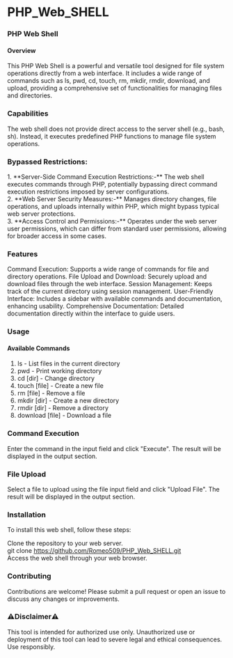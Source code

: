 # PHP_Web_SHELL

<h3>PHP Web Shell</h3>
<h4>Overview</h4>

This PHP Web Shell is a powerful and versatile tool designed for file system operations directly from a web interface. It includes a wide range of commands such as ls, pwd, cd, touch, rm, mkdir, rmdir, download, and upload, providing a comprehensive set of functionalities for managing files and directories. <br>
<h3>Capabilities</h3>
The web shell does not provide direct access to the server shell (e.g., bash, sh). Instead, it executes predefined PHP functions to manage file system operations.

<h3>Bypassed Restrictions:</h3>
1. **Server-Side Command Execution Restrictions:-** The web shell executes commands through PHP, potentially bypassing direct command execution restrictions imposed by server configurations. <br>
2. **Web Server Security Measures:-** Manages directory changes, file operations, and uploads internally within PHP, which might bypass typical web server protections. <br>
3. **Access Control and Permissions:-** Operates under the web server user permissions, which can differ from standard user permissions, allowing for broader access in some cases. <br>

<h3>Features</h3>
Command Execution: Supports a wide range of commands for file and directory operations.
File Upload and Download: Securely upload and download files through the web interface.
Session Management: Keeps track of the current directory using session management.
User-Friendly Interface: Includes a sidebar with available commands and documentation, enhancing usability.
Comprehensive Documentation: Detailed documentation directly within the interface to guide users.


<h3>Usage</h3>
<h4>Available Commands</h4>

1. ls - List files in the current directory <br>
2. pwd - Print working directory <br>
3. cd [dir] - Change directory <br>
4. touch [file] - Create a new file <br>
5. rm [file] - Remove a file <br>
6. mkdir [dir] - Create a new directory <br>
7. rmdir [dir] - Remove a directory <br>
8. download [file] - Download a file <br>

<h3>Command Execution</h3>
Enter the command in the input field and click "Execute". The result will be displayed in the output section.

<h3>File Upload</h3>
Select a file to upload using the file input field and click "Upload File". The result will be displayed in the output section.

<h3>Installation</h3>
To install this web shell, follow these steps:<br>

Clone the repository to your web server. <br>
git clone https://github.com/Romeo509/PHP_Web_SHELL.git <br>
Access the web shell through your web browser.



<h3>Contributing</h3>
Contributions are welcome! Please submit a pull request or open an issue to discuss any changes or improvements.

<h3>⚠️Disclaimer⚠️</h3>
This tool is intended for authorized use only. Unauthorized use or deployment of this tool can lead to severe legal and ethical consequences. Use responsibly.

